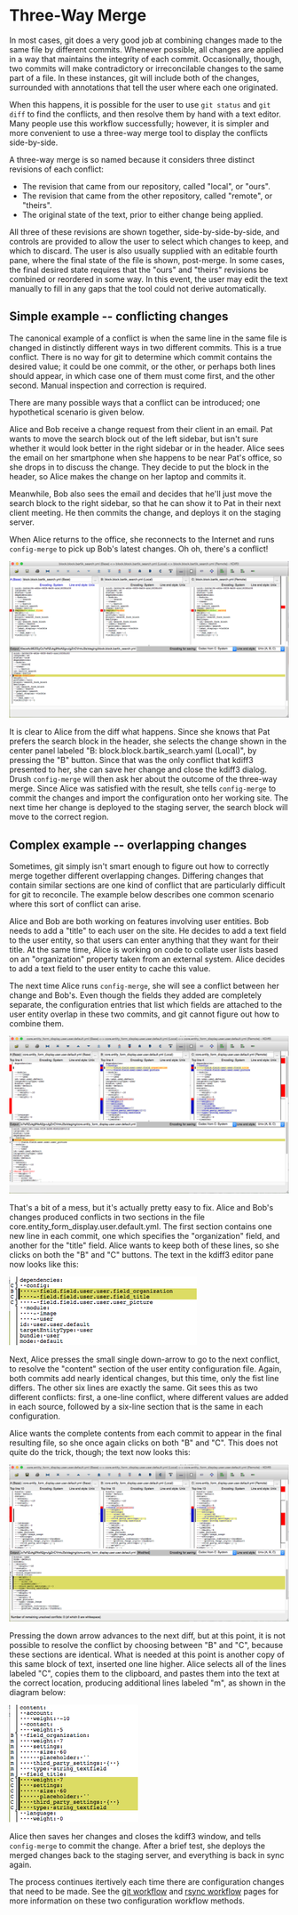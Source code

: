 # Three-Way Merge

In most cases, git does a very good job at combining changes made to the same file by different commits.  Whenever possible, all changes are applied in a way that maintains the integrity of each commit.  Occasionally, though, two commits will make contradictory or irreconcilable changes to the same part of a file.  In these instances, git will include both of the changes, surrounded with annotations that tell the user where each one originated.

When this happens, it is possible for the user to use `git status` and `git diff` to find the conflicts, and then resolve them by hand with a text editor.  Many people use this workflow successfully; however, it is simpler and more convenient to use a three-way merge tool to display the conflicts side-by-side.

A three-way merge is so named because it considers three distinct revisions of each conflict:  

* The revision that came from our repository, called "local", or "ours".
* The revision that came from the other repository, called "remote", or "theirs".
* The original state of the text, prior to either change being applied.

All three of these revisions are shown together, side-by-side-by-side, and controls are provided to allow the user to select which changes to keep, and which to discard.  The user is also usually supplied with an editable fourth pane, where the final state of the file is shown, post-merge.  In some cases, the final desired state requires that the "ours" and "theirs" revisions be combined or reordered in some way.  In this event, the user may edit the text manually to fill in any gaps that the tool could not derive automatically.

## Simple example -- conflicting changes

The canonical example of a conflict is when the same line in the same file is changed in distinctly different ways in two different commits.  This is a true conflict.  There is no way for git to determine which commit contains the desired value; it could be one commit, or the other, or perhaps both lines should appear, in which case one of them must come first, and the other second.  Manual inspection and correction is required.

There are many possible ways that a conflict can be introduced; one hypothetical scenario is given below.

Alice and Bob receive a change request from their client in an email.  Pat wants to move the search block out of the left sidebar, but isn't sure whether it would look better in the right sidebar or in the header.  Alice sees the email on her smartphone when she happens to be near Pat's office, so she drops in to discuss the change.  They decide to put the block in the header, so Alice makes the change on her laptop and commits it.

Meanwhile, Bob also sees the email and decides that he'll just move the search block to the right sidebar, so that he can show it to Pat in their next client meeting.  He then commits the change, and deploys it on the staging server.

When Alice returns to the office, she reconnects to the Internet and runs `config-merge` to pick up Bob's latest changes.  Oh oh, there's a conflict!

![Search block conflict](img/kdiff3-search-block-conflict.png)

It is clear to Alice from the diff what happens.  Since she knows that Pat prefers the search block in the header, she selects the change shown in the center panel labeled "B: block.block.bartik_search.yaml (Local)", by pressing the "B" button.  Since that was the only conflict that kdiff3 presented to her, she can save her change and close the kdiff3 dialog.  Drush `config-merge` will then ask her about the outcome of the three-way merge.  Since Alice was satisfied with the result, she tells `config-merge` to commit the changes and import the configuration onto her working site.  The next time her change is deployed to the staging server, the search block will move to the correct region. 

## Complex example -- overlapping changes

Sometimes, git simply isn't smart enough to figure out how to correctly merge together different overlapping changes.  Differing changes that contain similar sections are one kind of conflict that are particularly difficult for git to reconcile.  The example below describes one common scenario where this sort of conflict can arise.

Alice and Bob are both working on features involving user entities.  Bob needs to add a "title" to each user on the site.  He decides to add a text field to the user entity, so that users can enter anything that they want for their title.  At the same time, Alice is working on code to collate user lists based on an "organization" property taken from an external system.  Alice decides to add a text field to the user entity to cache this value.

The next time Alice runs `config-merge`, she will see a conflict between her change and Bob's.  Even though the fields they added are completely separate, the configuration entries that list which fields are attached to the user entity overlap in these two commits, and git cannot figure out how to combine them.

![User field conflicts](img/kdiff3-user-field-conflicts.png)

That's a bit of a mess, but it's actually pretty easy to fix.  Alice and Bob's changes produced conflicts in two sections in the file core.entity_form_display.user.default.yml.  The first section contains one new line in each commit, one which specifies the "organization" field, and another for the "title" field.  Alice wants to keep both of these lines, so she clicks on both the "B" and "C" buttons.  The text in the kdiff3 editor pane now looks like this:

![User field configs section resolved](img/kdiff3-user-field-configs-resolved-sm.png)

Next, Alice presses the small single down-arrow to go to the next conflict, to resolve the "content" section of the user entity configuration file.  Again, both commits add nearly identical changes, but this time, only the fist line differs.  The other six lines are exactly the same.  Git sees this as two different conflicts:  first, a one-line conflict, where different values are added in each source, followed by a six-line section that is the same in each configuration.

Alice wants the complete contents from each commit to appear in the final resulting file, so she once again clicks on both "B" and "C".  This does not quite do the trick, though; the text now looks this:

![User field resolving conflicts in content section](img/kdiff3-user-field-content-resolving.png)

Pressing the down arrow advances to the next diff, but at this point, it is not possible to resolve the conflict by choosing between "B" and "C", because these sections are identical.  What is needed at this point is another copy of this same block of text, inserted one line higher.  Alice selects all of the lines labeled "C", copies them to the clipboard, and pastes them into the text at the correct location, producing additional lines labeled "m", as shown in the diagram below:

![User field resolving conflicts in content section](img/kdiff3-user-field-content-manually-resolved.png)

Alice then saves her changes and closes the kdiff3 window, and tells `config-merge` to commit the change.  After a brief test, she deploys the merged changes back to the staging server, and everything is back in sync again.

The process continues itertively each time there are configuration changes that need to be made.  See the [git workflow](git_workflow.md) and [rsync workflow](rsync_workflow.md) pages for more information on these two configuration workflow methods.

